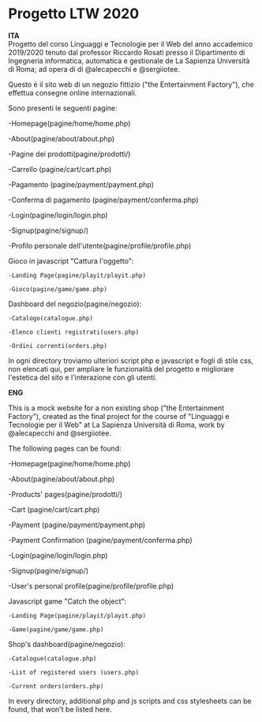 # Progetto LTW 2020
<b>ITA</b> <br>
Progetto del corso Linguaggi e Tecnologie per il Web del anno accademico 2019/2020 tenuto dal professor Riccardo Rosati presso il Dipartimento di Ingegneria informatica, automatica e gestionale de La Sapienza Università di Roma; ad opera di di @alecapecchi e @sergiiotee.

Questo è il sito web di un negozio fittizio ("the Entertainment Factory"), che effettua consegne online internazionali.<br>

Sono presenti le seguenti pagine:<br>

-Homepage(pagine/home/home.php)<br>

-About(pagine/about/about.php)<br>

-Pagine dei prodotti(pagine/prodotti/)<br>

-Carrello (pagine/cart/cart.php)<br>

-Pagamento (pagine/payment/payment.php)<br>

-Conferma di pagamento (pagine/payment/conferma.php)<br>


-Login(pagine/login/login.php)<br>

-Signup(pagine/signup/)<br>

-Profilo personale dell'utente(pagine/profile/profile.php)<br>


Gioco in javascript "Cattura l'oggetto":

    -Landing Page(pagine/playit/playit.php)
    
    -Gioco(pagine/game/game.php)


Dashboard del negozio(pagine/negozio):

    -Catalogo(catalogue.php)
    
    -Elenco clienti registrati(users.php)
    
    -Ordini correnti(orders.php)
    

In ogni directory troviamo ulteriori script php e javascript e fogli di stile css, non elencati qui, per ampliare le funzionalità del progetto e migliorare l'estetica del sito e l'interazione con gli utenti.

<b>ENG</b>

This is a mock website for a non existing shop ("the Entertainment Factory"), created as the final project for the course of "Linguaggi e Tecnologie per il Web" at La Sapienza Università di Roma, work by @alecapecchi and @sergiiotee.

The following pages can be found:

-Homepage(pagine/home/home.php)

-About(pagine/about/about.php)

-Products' pages(pagine/prodotti/)

-Cart (pagine/cart/cart.php)

-Payment (pagine/payment/payment.php)

-Payment Confirmation (pagine/payment/conferma.php)


-Login(pagine/login/login.php)

-Signup(pagine/signup/)

-User's personal profile(pagine/profile/profile.php)


Javascript game "Catch the object":

    -Landing Page(pagine/playit/playit.php)
    
    -Game(pagine/game/game.php)


Shop's dashboard(pagine/negozio):

    -Catalogue(catalogue.php)
    
    -List of registered users (users.php)
    
    -Current orders(orders.php)
    

In every directory, additional php and js scripts and css stylesheets can be found, that won't be listed here. 
